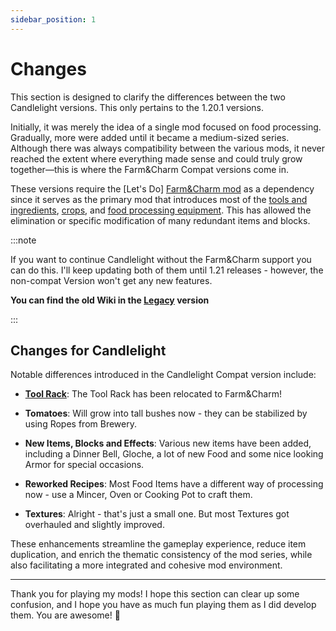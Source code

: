 ```yaml
---
sidebar_position: 1
---
```


# Changes

This section is designed to clarify the differences between the two Candlelight versions. This only pertains to the 1.20.1 versions.

Initially, it was merely the idea of a single mod focused on food processing. Gradually, more were added until it became a medium-sized series. Although there was always compatibility between the various mods, it never reached the extent where everything made sense and could truly grow together—this is where the Farm&Charm Compat versions come in.

These versions require the [Let's Do] [Farm&Charm mod](/docs/farmcharm) as a dependency since it serves as the primary mod that introduces most of the [tools and ingredients](/docs/farmcharm/items.md), [crops](/docs/farmcharm/misc.md), and [food processing equipment](/docs/farmcharm/blocks.md). This has allowed the elimination or specific modification of many redundant items and blocks.

:::note

If you want to continue Candlelight without the Farm&Charm support you can do this. I'll keep updating both of them until 1.21 releases - however, the non-compat Version won't get any new features.

**You can find the old Wiki in the [Legacy](/docs/Legacy/intro) version**

:::

## Changes for Candlelight

Notable differences introduced in the Candlelight Compat version include:

* [**Tool Rack**](/docs/farmcharm/blocks.md#tool-rack): The Tool Rack has been relocated to Farm&Charm!

* **Tomatoes**: Will grow into tall bushes now - they can be stabilized by using Ropes from Brewery.

* **New Items, Blocks and Effects**: Various new items have been added, including a Dinner Bell, Gloche, a lot of new Food and some nice looking Armor for special occasions.

* **Reworked Recipes**: Most Food Items have a different way of processing now - use a Mincer, Oven or Cooking Pot to craft them.

* **Textures**: Alright - that's just a small one. But most Textures got overhauled and slightly improved.

These enhancements streamline the gameplay experience, reduce item duplication, and enrich the thematic consistency of the mod series, while also facilitating a more integrated and cohesive mod environment.

***

Thank you for playing my mods! I hope this section can clear up some confusion, and I hope you have as much fun playing them as I did develop them. You are awesome! 🥇
